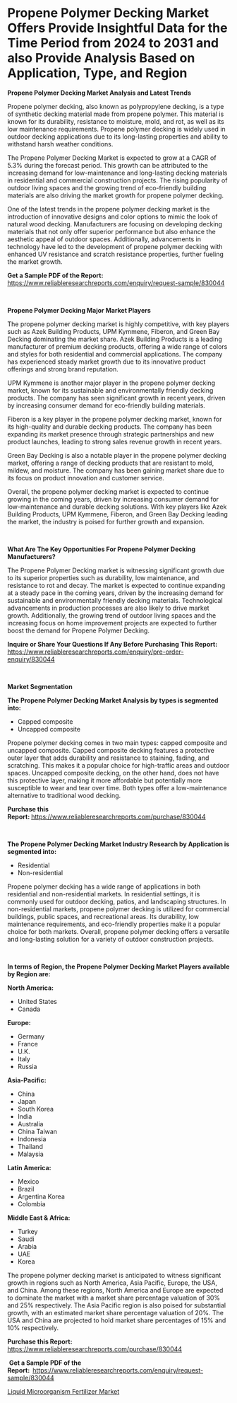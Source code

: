<p><h1>Propene Polymer Decking Market Offers Provide Insightful Data for the Time Period from 2024 to 2031 and also Provide Analysis Based on Application, Type, and Region</h1></p><p><strong>Propene Polymer Decking Market Analysis and Latest Trends</strong></p>
<p><p>Propene polymer decking, also known as polypropylene decking, is a type of synthetic decking material made from propene polymer. This material is known for its durability, resistance to moisture, mold, and rot, as well as its low maintenance requirements. Propene polymer decking is widely used in outdoor decking applications due to its long-lasting properties and ability to withstand harsh weather conditions.</p><p>The Propene Polymer Decking Market is expected to grow at a CAGR of 5.3% during the forecast period. This growth can be attributed to the increasing demand for low-maintenance and long-lasting decking materials in residential and commercial construction projects. The rising popularity of outdoor living spaces and the growing trend of eco-friendly building materials are also driving the market growth for propene polymer decking.</p><p>One of the latest trends in the propene polymer decking market is the introduction of innovative designs and color options to mimic the look of natural wood decking. Manufacturers are focusing on developing decking materials that not only offer superior performance but also enhance the aesthetic appeal of outdoor spaces. Additionally, advancements in technology have led to the development of propene polymer decking with enhanced UV resistance and scratch resistance properties, further fueling the market growth.</p></p>
<p><strong>Get a Sample PDF of the Report:&nbsp;</strong> <a href="https://www.reliableresearchreports.com/enquiry/request-sample/830044">https://www.reliableresearchreports.com/enquiry/request-sample/830044</a></p>
<p>&nbsp;</p>
<p><strong>Propene Polymer Decking Major Market Players</strong></p>
<p><p>The propene polymer decking market is highly competitive, with key players such as Azek Building Products, UPM Kymmene, Fiberon, and Green Bay Decking dominating the market share. Azek Building Products is a leading manufacturer of premium decking products, offering a wide range of colors and styles for both residential and commercial applications. The company has experienced steady market growth due to its innovative product offerings and strong brand reputation.</p><p>UPM Kymmene is another major player in the propene polymer decking market, known for its sustainable and environmentally friendly decking products. The company has seen significant growth in recent years, driven by increasing consumer demand for eco-friendly building materials.</p><p>Fiberon is a key player in the propene polymer decking market, known for its high-quality and durable decking products. The company has been expanding its market presence through strategic partnerships and new product launches, leading to strong sales revenue growth in recent years.</p><p>Green Bay Decking is also a notable player in the propene polymer decking market, offering a range of decking products that are resistant to mold, mildew, and moisture. The company has been gaining market share due to its focus on product innovation and customer service.</p><p>Overall, the propene polymer decking market is expected to continue growing in the coming years, driven by increasing consumer demand for low-maintenance and durable decking solutions. With key players like Azek Building Products, UPM Kymmene, Fiberon, and Green Bay Decking leading the market, the industry is poised for further growth and expansion.</p></p>
<p>&nbsp;</p>
<p><strong>What Are The Key Opportunities For Propene Polymer Decking Manufacturers?</strong></p>
<p><p>The Propene Polymer Decking market is witnessing significant growth due to its superior properties such as durability, low maintenance, and resistance to rot and decay. The market is expected to continue expanding at a steady pace in the coming years, driven by the increasing demand for sustainable and environmentally friendly decking materials. Technological advancements in production processes are also likely to drive market growth. Additionally, the growing trend of outdoor living spaces and the increasing focus on home improvement projects are expected to further boost the demand for Propene Polymer Decking.</p></p>
<p><strong>Inquire or Share Your Questions If Any Before Purchasing This Report:</strong> <a href="https://www.reliableresearchreports.com/enquiry/pre-order-enquiry/830044">https://www.reliableresearchreports.com/enquiry/pre-order-enquiry/830044</a></p>
<p>&nbsp;</p>
<p><strong>Market Segmentation</strong></p>
<p><strong>The Propene Polymer Decking Market Analysis by types is segmented into:</strong></p>
<p><ul><li>Capped composite</li><li>Uncapped composite</li></ul></p>
<p><p>Propene polymer decking comes in two main types: capped composite and uncapped composite. Capped composite decking features a protective outer layer that adds durability and resistance to staining, fading, and scratching. This makes it a popular choice for high-traffic areas and outdoor spaces. Uncapped composite decking, on the other hand, does not have this protective layer, making it more affordable but potentially more susceptible to wear and tear over time. Both types offer a low-maintenance alternative to traditional wood decking.</p></p>
<p><strong>Purchase this Report:&nbsp;</strong><a href="https://www.reliableresearchreports.com/purchase/830044">https://www.reliableresearchreports.com/purchase/830044</a></p>
<p>&nbsp;</p>
<p><strong>The Propene Polymer Decking Market Industry Research by Application is segmented into:</strong></p>
<p><ul><li>Residential</li><li>Non-residential</li></ul></p>
<p><p>Propene polymer decking has a wide range of applications in both residential and non-residential markets. In residential settings, it is commonly used for outdoor decking, patios, and landscaping structures. In non-residential markets, propene polymer decking is utilized for commercial buildings, public spaces, and recreational areas. Its durability, low maintenance requirements, and eco-friendly properties make it a popular choice for both markets. Overall, propene polymer decking offers a versatile and long-lasting solution for a variety of outdoor construction projects.</p></p>
<p>&nbsp;</p>
<p><strong>In terms of Region, the Propene Polymer Decking Market Players available by Region are:</strong></p>
<p>
    <p> <strong> North America: </strong>
        <ul>
            <li>United States</li>
            <li>Canada</li>
        </ul>
        </p> 
    <p> <strong> Europe: </strong>
        <ul>
            <li>Germany</li>
            <li>France</li>
            <li>U.K.</li>
            <li>Italy</li>
            <li>Russia</li>
        </ul>
        </p> 
    <p> <strong> Asia-Pacific: </strong>
        <ul>
            <li>China</li>
            <li>Japan</li>
            <li>South Korea</li>
            <li>India</li>
            <li>Australia</li>
            <li>China Taiwan</li>
            <li>Indonesia</li>
            <li>Thailand</li>
            <li>Malaysia</li>
        </ul>
        </p> 
    <p> <strong> Latin America: </strong>
        <ul>
            <li>Mexico</li>
            <li>Brazil</li>
            <li>Argentina Korea</li>
            <li>Colombia</li>
        </ul>
        </p> 
    <p> <strong> Middle East & Africa: </strong>
        <ul>
            <li>Turkey</li>
            <li>Saudi</li>
            <li>Arabia</li>
            <li>UAE</li>
            <li>Korea</li>
        </ul>
    </p>
    </p>
<p><p>The propene polymer decking market is anticipated to witness significant growth in regions such as North America, Asia Pacific, Europe, the USA, and China. Among these regions, North America and Europe are expected to dominate the market with a market share percentage valuation of 30% and 25% respectively. The Asia Pacific region is also poised for substantial growth, with an estimated market share percentage valuation of 20%. The USA and China are projected to hold market share percentages of 15% and 10% respectively.</p></p>
<p><strong>Purchase this Report: </strong><a href="https://www.reliableresearchreports.com/purchase/830044">https://www.reliableresearchreports.com/purchase/830044</a></p>
<p>&nbsp;<strong>Get a Sample PDF of the Report:&nbsp;&nbsp;</strong><a href="https://www.reliableresearchreports.com/enquiry/request-sample/830044">https://www.reliableresearchreports.com/enquiry/request-sample/830044</a></p>
<p><strong></strong></p>
<p><p><a href="https://github.com/Airanohannonzb68e5pb53oc1/Market-Research-Report-List-1/blob/main/liquid-microorganism-fertilizer-market.md">Liquid Microorganism Fertilizer Market</a></p></p>